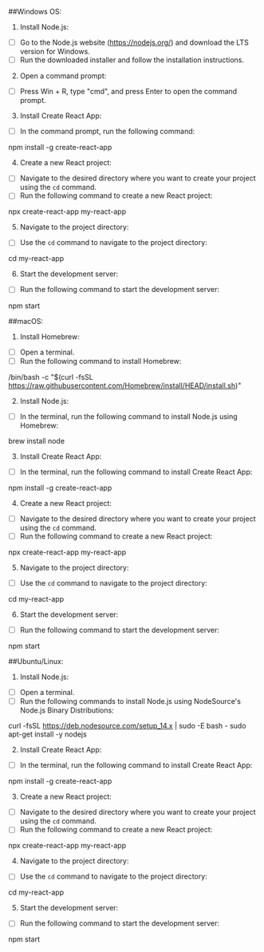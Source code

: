 ##Windows OS:
1. Install Node.js:
*[ ] Go to the Node.js website (https://nodejs.org/) and download the LTS version for Windows.
*[ ] Run the downloaded installer and follow the installation instructions.
2. Open a command prompt:
*[ ] Press Win + R, type "cmd", and press Enter to open the command prompt.
3. Install Create React App:
*[ ] In the command prompt, run the following command:

npm install -g create-react-app

4. Create a new React project:
*[ ] Navigate to the desired directory where you want to create your project using the `cd` command.
*[ ] Run the following command to create a new React project:

npx create-react-app my-react-app

5. Navigate to the project directory:
*[ ] Use the `cd` command to navigate to the project directory:

cd my-react-app

6. Start the development server:
*[ ] Run the following command to start the development server:

npm start


##macOS:
1. Install Homebrew:
*[ ] Open a terminal.
*[ ] Run the following command to install Homebrew:

/bin/bash -c "$(curl -fsSL https://raw.githubusercontent.com/Homebrew/install/HEAD/install.sh)"

2. Install Node.js:
*[ ] In the terminal, run the following command to install Node.js using Homebrew:

brew install node

3. Install Create React App:
*[ ] In the terminal, run the following command to install Create React App:

npm install -g create-react-app

4. Create a new React project:
*[ ] Navigate to the desired directory where you want to create your project using the `cd` command.
*[ ] Run the following command to create a new React project:

npx create-react-app my-react-app

5. Navigate to the project directory:
*[ ] Use the `cd` command to navigate to the project directory:

cd my-react-app

6. Start the development server:
*[ ] Run the following command to start the development server:

npm start


##Ubuntu/Linux:
1. Install Node.js:
*[ ] Open a terminal.
*[ ] Run the following commands to install Node.js using NodeSource's Node.js Binary Distributions:

curl -fsSL https://deb.nodesource.com/setup_14.x | sudo -E bash -
sudo apt-get install -y nodejs

2. Install Create React App:
*[ ] In the terminal, run the following command to install Create React App:

npm install -g create-react-app

3. Create a new React project:
*[ ] Navigate to the desired directory where you want to create your project using the `cd` command.
*[ ] Run the following command to create a new React project:

npx create-react-app my-react-app

4. Navigate to the project directory:
*[ ] Use the `cd` command to navigate to the project directory:

cd my-react-app

5. Start the development server:
*[ ] Run the following command to start the development server:

npm start
